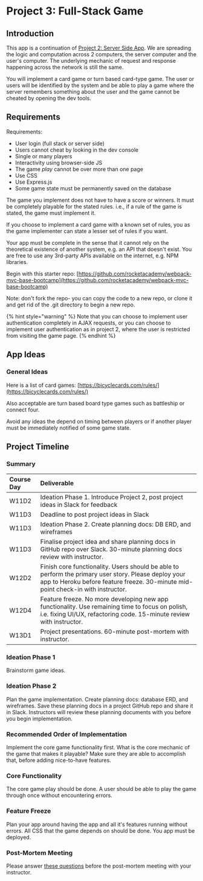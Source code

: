 # Project 3: Full-Stack Game

## Introduction

This app is a continuation of [Project 2: Server Side App](project-2-server-side-app.md). We are spreading the logic and computation across 2 computers, the server computer and the user's computer. The underlying mechanic of request and response happening across the network is still the same.

You will implement a card game or turn based card-type game. The user or users will be identified by the system and be able to play a game where the server remembers something about the user and the game cannot be cheated by opening the dev tools.

## Requirements

Requirements:

- User login \(full stack or server side\)
- Users cannot cheat by looking in the dev console
- Single or many players
- Interactivity using browser-side JS
- The game _play_ cannot be over more than one page
- Use CSS
- Use Express.js
- Some game state must be permanently saved on the database

The game you implement does not have to have a score or winners. It must be completely playable for the stated rules. i.e., if a rule of the game is stated, the game must implement it.

If you choose to implement a card game with a known set of rules, you as the game implementer can state a lesser set of rules if you want.

Your app must be complete in the sense that it cannot rely on the theoretical existence of another system, e.g. an API that doesn't exist. You are free to use any 3rd-party APIs available on the internet, e.g. NPM libraries.

Begin with this starter repo: [https://github.com/rocketacademy/webpack-mvc-base-bootcamp](https://github.com/rocketacademy/webpack-mvc-base-bootcamp)

Note: don't fork the repo- you can copy the code to a new repo, or clone it and get rid of the .git directory to begin a new repo.

{% hint style="warning" %}
Note that you can choose to implement user authentication completely in AJAX requests, or you can choose to implement user authentication as in project 2, where the user is restricted from visiting the game page.
{% endhint %}

## App Ideas

### General Ideas

Here is a list of card games: [https://bicyclecards.com/rules/](https://bicyclecards.com/rules/)

Also acceptable are turn based board type games such as battleship or connect four.

Avoid any ideas the depend on timing between players or if another player must be immediately notified of some game state.

## Project Timeline

### Summary

| Course Day | Deliverable                                                                                                                                                                              |
| :--------- | :--------------------------------------------------------------------------------------------------------------------------------------------------------------------------------------- |
| W11D2      | Ideation Phase 1. Introduce Project 2, post project ideas in Slack for feedback                                                                                                          |
| W11D3      | Deadline to post project ideas in Slack                                                                                                                                                  |
| W11D3      | Ideation Phase 2. Create planning docs: DB ERD, and wireframes                                                                                                                           |
| W11D3      | Finalise project idea and share planning docs in GitHub repo over Slack. 30-minute planning docs review with instructor.                                                                 |
| W12D2      | Finish core functionality. Users should be able to perform the primary user story. Please deploy your app to Heroku before feature freeze. 30-minute mid-point check-in with instructor. |
| W12D4      | Feature freeze. No more developing new app functionality. Use remaining time to focus on polish, i.e. fixing UI/UX, refactoring code. 15-minute review with instructor.                  |
| W13D1      | Project presentations. 60-minute post-mortem with instructor.                                                                                                                            |

### Ideation Phase 1

Brainstorm game ideas.

### Ideation Phase 2

Plan the game implementation. Create planning docs: database ERD, and wireframes. Save these planning docs in a project GitHub repo and share it in Slack. Instructors will review these planning documents with you before you begin implementation.

### Recommended Order of Implementation

Implement the core game functionality first. What is the core mechanic of the game that makes it playable? Make sure they are able to accomplish that, before adding nice-to-have features.

### Core Functionality

The core game play should be done. A user should be able to play the game through once without encountering errors.

### Feature Freeze

Plan your app around having the app and all it's features running without errors. All CSS that the game depends on should be done. You app must be deployed.

### Post-Mortem Meeting

Please answer [these questions](../course-logistics/course-methodology.md#instructor-code-review) before the post-mortem meeting with your instructor.
